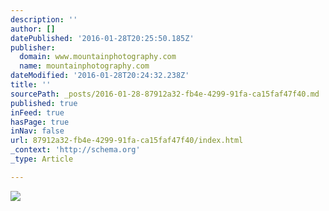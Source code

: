 ```yaml
---
description: ''
author: []
datePublished: '2016-01-28T20:25:50.185Z'
publisher:
  domain: www.mountainphotography.com
  name: mountainphotography.com
dateModified: '2016-01-28T20:24:32.238Z'
title: ''
sourcePath: _posts/2016-01-28-87912a32-fb4e-4299-91fa-ca15faf47f40.md
published: true
inFeed: true
hasPage: true
inNav: false
url: 87912a32-fb4e-4299-91fa-ca15faf47f40/index.html
_context: 'http://schema.org'
_type: Article

---
```

![](http://www.mountainphotography.com/images/275crop/20100805-Blue-Lakes-Sunrise.jpg)